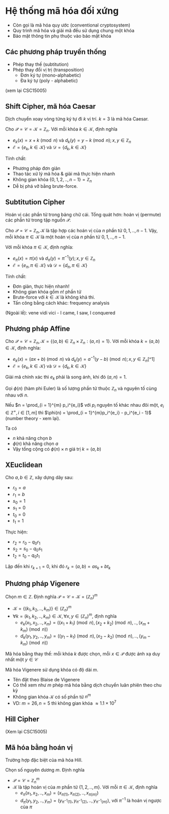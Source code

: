 # Hệ thống mã hóa đối xứng

- Còn gọi là mã hóa quy ước (conventional cryptosystem)
- Quy trình mã hóa và giải mã đều sử dụng chung một khóa
- Bảo mật thông tin phụ thuộc vào bảo mật khóa

## Các phương pháp truyền thống
- Phép thay thế (subtitution)
- Phép thay đổi vị trị (transposition)
    - Đơn ký tự (mono-alphabetic)
    - Đa ký tự (poly - alphabetic)

(xem lại CSC15005)



## Shift Cipher, mã hóa Caesar
Dịch chuyển xoay vòng từng ký tự đi $k$ vị trí. $k = 3$ là mã hóa Caesar.

Cho $\mathcal{P} = \mathcal{C} = \mathcal{K} = \mathbb{Z}_n$. Với mỗi khóa $k \in \mathcal{K}$, định nghĩa
- $e_k(x) = x + k \pmod n$ và $d_k(y) = y - k \pmod n; x, y \in \mathbb{Z}_n$
- $\mathcal{E} = \{e_k, k \in \mathcal{K}\}$ và $\mathcal{D} = \{d_k, k \in \mathcal{K}\}$

Tính chất:
- Phương pháp đơn giản
- Thao tác xử lý mã hóa & giải mã thực hiện nhanh
- Không gian khóa $\{0, 1, 2, .., n - 1\} = \mathbb{Z}_n$
- Dễ bị phá vỡ bằng brute-force.

## Subtitution Cipher
Hoán vị các phần tử trong bảng chữ cái. Tổng quát hơn: hoán vị (permute) các phần tử trong tập nguồn $\mathcal{P}$.

Cho $\mathcal{P} = \mathcal{C} = \mathbb{Z}_n, \mathcal{K}$ là tập hợp các hoán vị của $n$ phần tử $0, 1, .., n - 1$. Vậy, mỗi khóa $\pi \in \mathcal{K}$ là một hoán vị của $n$ phần tử $0, 1, .., n - 1$.

Với mỗi khóa $\pi \in \mathcal{K}$, định nghĩa:
- $e_{\pi}(x) = \pi(x)$ và $d_{\pi}(y) = \pi^{-1}(y); x, y \in \mathbb{Z}_n$
- $\mathcal{E} = \{e_{\pi}, \pi \in \mathcal{K}\}$ và $\mathcal{D} = \{d_{\pi}, \pi \in \mathcal{K}\}$

Tính chất:
- Đơn giản, thực hiện nhanh!
- Không gian khóa gồm $n!$ phần tử
- Brute-force với $k \in \mathcal{K}$ là không khả thi.
- Tấn công bằng cách khác: frequency analysis

(Ngoài lề): vene vidi vici - I came, I saw, I conquered

## Phương pháp Affine

Cho $\mathcal{P} = \mathcal{C} = \mathbb{Z}_n, \mathcal{K} = \{(a, b) \in \mathbb{Z}_n \times \mathbb{Z}_n: (a, n) = 1\}$. Với mỗi khóa $k = (a, b) \in \mathcal{K}$, định nghĩa:
- $e_k(x) = (ax + b) \pmod n$ và $d_k(y) = a^{-1}(y - b) \pmod n; x, y \in \mathbb{Z}_n$[^1]
- $\mathcal{E} = \{e_k, k \in \mathcal{K}\}$ và $\mathcal{D} = \{d_k, k \in \mathcal{K}\}$

Giải mã chính xác thì $e_k$ phải là song ánh, khi đó $(a, n) = 1$.

Gọi $\phi(n)$ (hàm phi Euler) là số lượng phần tử thuộc $\mathbb{Z}_n$ và nguyên tố cùng nhau với $n$.

Nếu $n = \prod_{i = 1}^{m} p_i^{e_i}$ với $p_i$ nguyên tố khác nhau đôi một, $e_i \in \mathbb{Z}^{+}, i \in [1, m]$ thì $\phi(n) = \prod_{i = 1}^{m}p_i^{e_i} - p_i^{e_i - 1}$ (number theory - xem lại).

Ta có
- $n$ khả năng chọn $b$
- $\phi(n)$ khả năng chọn $a$
- Vậy tổng cộng có $\phi(n) \times n$ giá trị $k = (a, b)$

## XEuclidean
Cho $a, b \in \mathbb{Z}$, xây dựng dãy sau:
- $r_0 = a$
- $r_1 = b$
- $s_0 = 1$
- $s_1 = 0$
- $t_0 = 0$
- $t_1 = 1$

Thực hiện:
- $r_2 = r_0 - q_0r_1$
- $s_2 = s_0 - q_0s_1$
- $t_2 = t_0 - q_0t_1$

Lặp đến khi $r_{k + 1} = 0$, khi đó $r_k = (a, b) = as_k + bt_k$

## Phương pháp Vigenere
Chọn $m \in \mathbb{Z}$. Định nghĩa $\mathcal{P} = \mathcal{C} = \mathcal{K} = (\mathbb{Z}_n)^m$
- $\mathcal{K} = \{(k_1, k_2, .., k_m)\} \in (\mathbb{Z}_n)^m$
- $\forall k = (k_1, k_2, .., k_m) \in \mathcal{K}, \forall x, y \in (\mathbb{Z}_n)^m$, định nghĩa
    - $e_k(x_1, x_2, .., x_m) = ((x_1 + k_1) \pmod n, (x_2 + k_2) \pmod n, .., (x_m + k_m) \pmod n)$
    - $d_k(y_1, y_2, .., y_m) = ((y_1 - k_1) \pmod n, (x_2 - k_2) \pmod n, .., (y_m - k_m) \pmod n)$

Mã hóa bằng thay thế: mỗi khóa $k$ được chọn, mỗi $x \in \mathcal{P}$ được ánh xạ duy nhất một $y \in \mathcal{C}$

Mã hóa Vigenere sử dụng khóa có độ dài $m$.
- Tên đặt theo Blaise de Vigenere
- Có thể xem như $m$ phép mã hóa bằng dịch chuyển luân phiên theo chu kỳ
- Không gian khóa $\mathcal{K}$ có số phần tử $n^m$
- VD: $m = 26, n = 5$ thì không gian khóa $\approx 1.1\times 10^7$

## Hill Cipher
(Xem lại CSC15005)

## Mã hóa bằng hoán vị
Trường hợp đặc biệt của mã hóa Hill.

Chọn số nguyên dương $m$. Định nghĩa
- $\mathcal{P} = \mathcal{C} = \mathbb{Z}_n^m$
- $\mathcal{K}$ là tập hoán vị của $m$ phần tử $\{1, 2, .., m\}$. Với mỗi $\pi \in \mathcal{K}$, định nghĩa
    - $e_{\pi}(x_1, x_2, .., x_m) = (x_{\pi(1)}, x_{\pi(2)}, .., x_{\pi(m)})$
    - $d_{\pi}(y_1, y_2, .., y_m) = (y_{\pi^{-1}(1)}, y_{\pi^{-1}(2)}, .., y_{\pi^{-1}(m)})$, với $\pi^{-1}$ là hoán vị ngược của $\pi$
